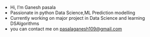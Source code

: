 
- Hi, I’m Ganesh pasala
- Passionate in python Data Science,ML Prediction modelling
- Currently working on major project in Data Science
  and learning DSAlgorithms
- you can contact me on pasalaganesh109@gmail.com
